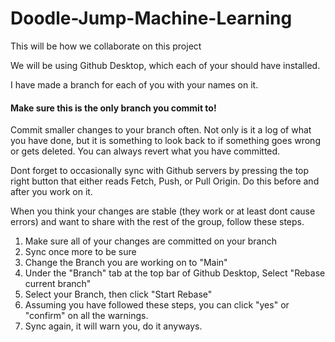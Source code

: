 # Doodle-Jump-Machine-Learning
 
This will be how we collaborate on this project

We will be using Github Desktop, which each of your should have installed.


I have made a branch for each of you with your names on it. 
#### Make sure this is the only branch you commit to!

Commit smaller changes to your branch often. Not only is it a log of what you have done, but it is something to look back to if something goes wrong or gets deleted. You can always revert what you have committed.

Dont forget to occasionally sync with Github servers by pressing the top right button that either reads Fetch, Push, or Pull Origin. Do this before and after you work on it.

When you think your changes are stable (they work or at least dont cause errors) and want to share with the rest of the group, follow these steps.

1. Make sure all of your changes are committed on your branch
1. Sync once more to be sure
1. Change the Branch you are working on to "Main"
1. Under the "Branch" tab at the top bar of Github Desktop, Select "Rebase current branch"
1. Select your Branch, then click "Start Rebase"
1. Assuming you have followed these steps, you can click "yes" or "confirm" on all the warnings.
1. Sync again, it will warn you, do it anyways.
